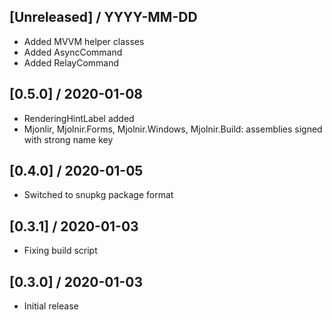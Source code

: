 ## [Unreleased] / YYYY-MM-DD
- Added MVVM helper classes
- Added AsyncCommand
- Added RelayCommand

## [0.5.0] / 2020-01-08
- RenderingHintLabel added
- Mjonlir, Mjolnir.Forms, Mjolnir.Windows, Mjolnir.Build: assemblies signed with strong name key

## [0.4.0] / 2020-01-05
- Switched to snupkg package format

## [0.3.1] / 2020-01-03
- Fixing build script

## [0.3.0] / 2020-01-03
- Initial release